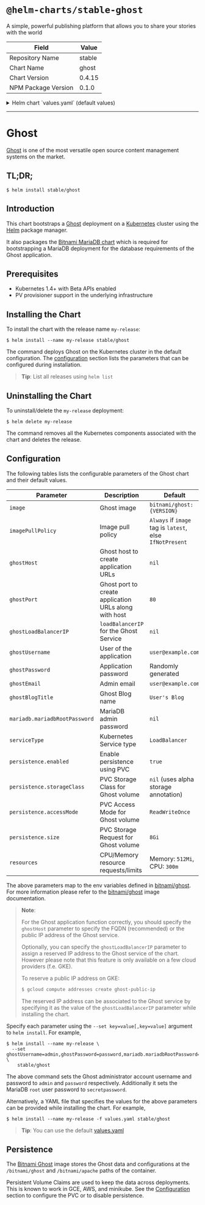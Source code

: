 # `@helm-charts/stable-ghost`

A simple, powerful publishing platform that allows you to share your stories with the world

| Field               | Value  |
| ------------------- | ------ |
| Repository Name     | stable |
| Chart Name          | ghost  |
| Chart Version       | 0.4.15 |
| NPM Package Version | 0.1.0  |

<details>

<summary>Helm chart `values.yaml` (default values)</summary>

```yaml
## Bitnami Ghost image version
## ref: https://hub.docker.com/r/bitnami/ghost/tags/
##
image: bitnami/ghost:0.11.10-r2

## Busybox image used to configure volume permissions
##
volumePermissions:
  image:
    name: busybox
    tag: 1.27.1
#    pullPolicy:

## Specify a imagePullPolicy
## Defaults to 'Always' if image tag is 'latest', else set to 'IfNotPresent'
## ref: http://kubernetes.io/docs/user-guide/images/#pre-pulling-images
##
# imagePullPolicy:

## Ghost host to create application URLs
## ref: https://github.com/bitnami/bitnami-docker-ghost#configuration
##
# ghostHost:

## Ghost port to create application URLs along with host.
## ref: https://github.com/bitnami/bitnami-docker-ghost#configuration
##
ghostPort: 80

## loadBalancerIP for the Ghost Service (optional, cloud specific)
## ref: http://kubernetes.io/docs/user-guide/services/#type-loadbalancer
##
# ghostLoadBalancerIP:

## User of the application
## ref: https://github.com/bitnami/bitnami-docker-ghost#configuration
##
ghostUsername: user@example.com

## Application password
## Defaults to a random 10-character alphanumeric string if not set
## ref: https://github.com/bitnami/bitnami-docker-ghost#configuration
##
# ghostPassword:

## Admin email
## ref: https://github.com/bitnami/bitnami-docker-ghost#configuration
##
ghostEmail: user@example.com

## Ghost Blog name
## ref: https://github.com/bitnami/bitnami-docker-ghost#environment-variables
##
ghostBlogTitle: User's Blog

## SMTP mail delivery configuration
## ref: https://github.com/bitnami/bitnami-docker-redmine/#smtp-configuration
##
# smtpHost:
# smtpPort:
# smtpUser:
# smtpPassword:
# smtpService:

##
## MariaDB chart configuration
##
mariadb:
  ## MariaDB admin password
  ## ref: https://github.com/bitnami/bitnami-docker-mariadb/blob/master/README.md#setting-the-root-password-on-first-run
  ##
  # mariadbRootPassword:

  ## Enable persistence using Persistent Volume Claims
  ## ref: http://kubernetes.io/docs/user-guide/persistent-volumes/
  ##
  persistence:
    enabled: true
    ## If defined, volume.beta.kubernetes.io/storage-class: <storageClass>
    ## Default: volume.alpha.kubernetes.io/storage-class: default
    ##
    # storageClass:
    accessMode: ReadWriteOnce
    size: 8Gi

## Kubernetes configuration
## For minikube, set this to NodePort, elsewhere use LoadBalancer
##
serviceType: LoadBalancer

## Enable persistence using Persistent Volume Claims
## ref: http://kubernetes.io/docs/user-guide/persistent-volumes/
##
persistence:
  enabled: true
  ## If defined, volume.beta.kubernetes.io/storage-class: <storageClass>
  ## Default: volume.alpha.kubernetes.io/storage-class: default
  ##
  # storageClass:
  accessMode: ReadWriteOnce
  size: 8Gi

## Configure resource requests and limits
## ref: http://kubernetes.io/docs/user-guide/compute-resources/
##
resources:
  requests:
    memory: 512Mi
    cpu: 300m
```

</details>

---

# Ghost

[Ghost](https://ghost.org/) is one of the most versatile open source content management systems on the market.

## TL;DR;

```console
$ helm install stable/ghost
```

## Introduction

This chart bootstraps a [Ghost](https://github.com/bitnami/bitnami-docker-ghost) deployment on a [Kubernetes](http://kubernetes.io) cluster using the [Helm](https://helm.sh) package manager.

It also packages the [Bitnami MariaDB chart](https://github.com/kubernetes/charts/tree/master/stable/mariadb) which is required for bootstrapping a MariaDB deployment for the database requirements of the Ghost application.

## Prerequisites

- Kubernetes 1.4+ with Beta APIs enabled
- PV provisioner support in the underlying infrastructure

## Installing the Chart

To install the chart with the release name `my-release`:

```console
$ helm install --name my-release stable/ghost
```

The command deploys Ghost on the Kubernetes cluster in the default configuration. The [configuration](#configuration) section lists the parameters that can be configured during installation.

> **Tip**: List all releases using `helm list`

## Uninstalling the Chart

To uninstall/delete the `my-release` deployment:

```console
$ helm delete my-release
```

The command removes all the Kubernetes components associated with the chart and deletes the release.

## Configuration

The following tables lists the configurable parameters of the Ghost chart and their default values.

| Parameter                     | Description                                           | Default                                                  |
| ----------------------------- | ----------------------------------------------------- | -------------------------------------------------------- |
| `image`                       | Ghost image                                           | `bitnami/ghost:{VERSION}`                                |
| `imagePullPolicy`             | Image pull policy                                     | `Always` if `image` tag is `latest`, else `IfNotPresent` |
| `ghostHost`                   | Ghost host to create application URLs                 | `nil`                                                    |
| `ghostPort`                   | Ghost port to create application URLs along with host | `80`                                                     |
| `ghostLoadBalancerIP`         | `loadBalancerIP` for the Ghost Service                | `nil`                                                    |
| `ghostUsername`               | User of the application                               | `user@example.com`                                       |
| `ghostPassword`               | Application password                                  | Randomly generated                                       |
| `ghostEmail`                  | Admin email                                           | `user@example.com`                                       |
| `ghostBlogTitle`              | Ghost Blog name                                       | `User's Blog`                                            |
| `mariadb.mariadbRootPassword` | MariaDB admin password                                | `nil`                                                    |
| `serviceType`                 | Kubernetes Service type                               | `LoadBalancer`                                           |
| `persistence.enabled`         | Enable persistence using PVC                          | `true`                                                   |
| `persistence.storageClass`    | PVC Storage Class for Ghost volume                    | `nil` (uses alpha storage annotation)                    |
| `persistence.accessMode`      | PVC Access Mode for Ghost volume                      | `ReadWriteOnce`                                          |
| `persistence.size`            | PVC Storage Request for Ghost volume                  | `8Gi`                                                    |
| `resources`                   | CPU/Memory resource requests/limits                   | Memory: `512Mi`, CPU: `300m`                             |

The above parameters map to the env variables defined in [bitnami/ghost](http://github.com/bitnami/bitnami-docker-ghost). For more information please refer to the [bitnami/ghost](http://github.com/bitnami/bitnami-docker-ghost) image documentation.

> **Note**:
>
> For the Ghost application function correctly, you should specify the `ghostHost` parameter to specify the FQDN (recommended) or the public IP address of the Ghost service.
>
> Optionally, you can specify the `ghostLoadBalancerIP` parameter to assign a reserved IP address to the Ghost service of the chart. However please note that this feature is only available on a few cloud providers (f.e. GKE).
>
> To reserve a public IP address on GKE:
>
> ```bash
> $ gcloud compute addresses create ghost-public-ip
> ```
>
> The reserved IP address can be associated to the Ghost service by specifying it as the value of the `ghostLoadBalancerIP` parameter while installing the chart.

Specify each parameter using the `--set key=value[,key=value]` argument to `helm install`. For example,

```console
$ helm install --name my-release \
  --set ghostUsername=admin,ghostPassword=password,mariadb.mariadbRootPassword=secretpassword \
    stable/ghost
```

The above command sets the Ghost administrator account username and password to `admin` and `password` respectively. Additionally it sets the MariaDB `root` user password to `secretpassword`.

Alternatively, a YAML file that specifies the values for the above parameters can be provided while installing the chart. For example,

```console
$ helm install --name my-release -f values.yaml stable/ghost
```

> **Tip**: You can use the default [values.yaml](values.yaml)

## Persistence

The [Bitnami Ghost](https://github.com/bitnami/bitnami-docker-ghost) image stores the Ghost data and configurations at the `/bitnami/ghost` and `/bitnami/apache` paths of the container.

Persistent Volume Claims are used to keep the data across deployments. This is known to work in GCE, AWS, and minikube.
See the [Configuration](#configuration) section to configure the PVC or to disable persistence.
